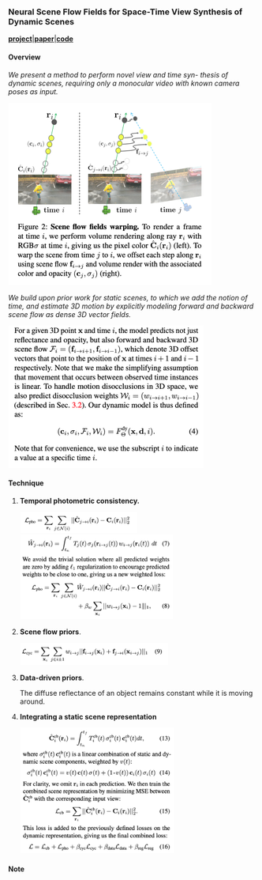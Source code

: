### Neural Scene Flow Fields for Space-Time View Synthesis of Dynamic Scenes

[**project**](https://www.cs.cornell.edu/~zl548/NSFF/)|[**paper**](https://arxiv.org/abs/2011.13084)|[**code**](https://github.com/zl548/Neural-Scene-Flow-Fields)

#### **Overview**

*We present a method to perform novel view and time syn- thesis of dynamic scenes, requiring only a monocular video with known camera poses as input.*

<img src="img/nsff1.png" style="zoom:50%;" />

*We build upon prior work for static scenes, to which we add the notion of time, and estimate 3D motion by explicitly modeling forward and backward scene flow as dense 3D vector fields.*

<img src="img/nsff2.png" style="zoom:50%;" />

#### **Technique**

1. **Temporal photometric consistency.**

   <img src="img/nsff3.png" style="zoom:40%;" />

   <img src="img/nsff4.png" style="zoom:40%;" />

2. **Scene flow priors**. 

   <img src="img/nsff5.png" style="zoom:40%;" />

2. **Data-driven priors**.

   The diffuse reflectance of an object remains constant while it is moving around. 
   
2. **Integrating a static scene representation**

   <img src="img/nsff6.png" style="zoom:40%;" />
   
   
   

#### **Note**



